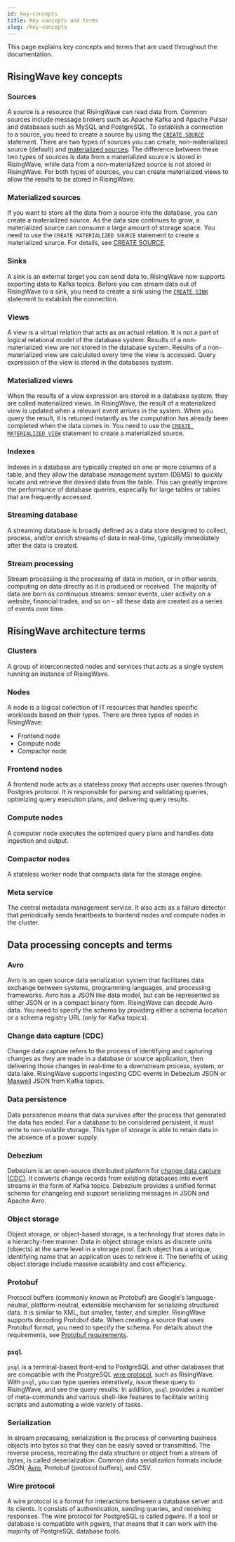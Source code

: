 ```yaml
---
id: key-concepts
title: Key concepts and terms
slug: /key-concepts
---
```


This page explains key concepts and terms that are used throughout the documentation.

## RisingWave key concepts

### Sources

A source is a resource that RisingWave can read data from. Common sources include message brokers such as Apache Kafka and Apache Pulsar and databases such as MySQL and PostgreSQL. To establish a connection to a source, you need to create a source by using the [`CREATE SOURCE`](../docs/sql/commands/sql-create-source.md) statement. There are two types of sources you can create, non-materialized source (default) and [materialized sources](#materialized-source). The difference between these two types of sources is data from a materialized source is stored in RisingWave, while data from a non-materialized source is not stored in RisingWave. For both types of sources, you can create materialized views to allow the results to be stored in RisingWave.

### Materialized sources

If you want to store all the data from a source into the database, you can create a materialized source. As the data size continues to grow, a materialized source can consume a large amount of storage space. You need to use the `CREATE MATERIALIZED SOURCE` statement to create a materialized source. For details, see [CREATE SOURCE](../docs/sql/commands/sql-create-source.md).

### Sinks

A sink is an external target you can send data to. RisingWave now supports exporting data to Kafka topics. Before you can stream data out of RisingWave to a sink, you need to create a sink using the [`CREATE SINK`](../docs/sql/commands/sql-create-sink.md) statement to establish the connection.

### Views 

A view is a virtual relation that acts as an actual relation. It is not a part of logical relational model of the database system. Results of a non-materialized view are not stored in the database system. Results of a non-materialized view are calculated every time the view is accessed. Query expression of the view is stored in the databases system.

### Materialized views

When the results of a view expression are stored in a database system, they are called materialized views. In RisingWave, the result of a materialized view is updated when a relevant event arrives in the system. When you query the result, it is returned instantly as the computation has already been completed when the data comes in. You need to use the [`CREATE MATERIALIZED VIEW`](../docs/sql/commands/sql-create-mv.md) statement to create a materialized source.

### Indexes

Indexes in a database are typically created on one or more columns of a table, and they allow the database management system (DBMS) to quickly locate and retrieve the desired data from the table. This can greatly improve the performance of database queries, especially for large tables or tables that are frequently accessed.

### Streaming database

A streaming database is broadly defined as a data store designed to collect, process, and/or enrich streams of data in real-time, typically immediately after the data is created.

### Stream processing

Stream processing is the processing of data in motion, or in other words, computing on data directly as it is produced or received.
The majority of data are born as continuous streams: sensor events, user activity on a website, financial trades, and so on – all these data are created as a series of events over time.

## RisingWave architecture terms

### Clusters

A group of interconnected nodes and services that acts as a single system running an instance of RisingWave.

### Nodes

A node is a logical collection of IT resources that handles specific workloads based on their types. There are three types of nodes in RisingWave: 
- Frontend node
- Compute node
- Compactor node

### Frontend nodes

A frontend node acts as a stateless proxy that accepts user queries through Postgres protocol. It is responsible for parsing and validating queries, optimizing query execution plans, and delivering query results.

### Compute nodes

A computer node executes the optimized query plans and handles data ingestion and output.

### Compactor nodes

A stateless worker node that compacts data for the storage engine.

### Meta service

The central metadata management service. It also acts as a failure detector that periodically sends heartbeats to frontend nodes and compute nodes in the cluster.


## Data processing concepts and terms

### Avro

Avro is an open source data serialization system that facilitates data exchange between systems, programming languages, and processing frameworks. Avro has a JSON like data model, but can be represented as either JSON or in a compact binary form. RisingWave can decode Avro data. You need to specify the schema by providing either a schema location or a schema registry URL (only for Kafka topics).


### Change data capture (CDC)

Change data capture refers to the process of identifying and capturing changes as they are made in a database or source application, then delivering those changes in real-time to a downstream process, system, or data lake. RisingWave supports ingesting CDC events in Debezium JSON or [Maxwell](https://maxwells-daemon.io/) JSON from Kafka topics.

### Data persistence

Data persistence means that data survives after the process that generated the data has ended. For a database to be considered persistent, it must write to non-volatile storage. This type of storage is able to retain data in the absence of a power supply.

### Debezium

Debezium is an open-source distributed platform for [change data capture (CDC)](#change-data-capture-cdc). It converts change records from existing databases into event streams in the form of Kafka topics. Debezium provides a unified format schema for changelog and support serializing messages in JSON and Apache Avro.


### Object storage

Object storage, or object-based storage, is a technology that stores data in a hierarchy-free manner. Data in object storage exists as discrete units (objects) at the same level in a storage pool. Each object has a unique, identifying name that an application uses to retrieve it. The benefits of using object storage include massive scalability and cost efficiency.


### Protobuf

Protocol buffers (commonly known as Protobuf) are Google's language-neutral, platform-neutral, extensible mechanism for serializing structured data. It is similar to XML, but smaller, faster, and simpler. RisingWave supports decoding Protobuf data. When creating a source that uses Protobuf format, you need to specify the schema. For details about the requirements, see [Protobuf requirements](../docs/sql/commands/sql-create-source.md#protobuf).

### `psql`

`psql` is a terminal-based front-end to PostgreSQL and other databases that are compatible with the PostgreSQL [wire protocol](#wire-protocol), such as RisingWave. With `psql`, you can type queries interatively, issue these query to RisingWave, and see the query results. In addition, `psql` provides a number of meta-commands and various shell-like features to facilitate writing scripts and automating a wide variety of tasks.

### Serialization

In stream processing, serialization is the process of converting business objects into bytes so that they can be easily saved or transmitted. The reverse process, recreating the data structure or object from a stream of bytes, is called deserialization. Common data serialization formats include JSON, [Avro](#avro), Protobuf (protocol buffers), and CSV.


### Wire protocol

A wire protocol is a format for interactions between a database server and its clients. It consists of authentication, sending queries, and receiving responses. The wire protocol for PostgreSQL is called pgwire. If a tool or database is compatible with pgwire, that means that it can work with the majority of PostgreSQL database tools.

